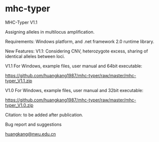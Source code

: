 # mhc-typer
MHC-Typer V1.1

Assigning alleles in multilocus amplification. 

Requirements:
Windows platform, and .net framework 2.0 runtime library.

New Features:
V1.1: Considering CNV, heterozygote excess, sharing of identical alleles between loci. 


V1.1 For Windows, example files, user manual and 64bit executable:

https://github.com/huangkang1987/mhc-typer/raw/master/mhc-typer_V1.1.zip


V1.0 For Windows, example files, user manual and 32bit executable:

https://github.com/huangkang1987/mhc-typer/raw/master/mhc-typer_V1.0.zip


Citation:
to be added after publication.

Bug report and suggestions

huangkang@nwu.edu.cn
